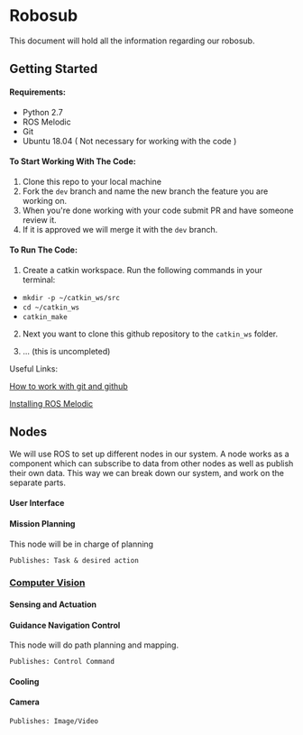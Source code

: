 # Robosub
This document will hold all the information regarding our robosub.

## Getting Started
#### Requirements:
- Python 2.7
- ROS Melodic
- Git
- Ubuntu 18.04 ( Not necessary for working with the code )

#### To Start Working With The Code:

1. Clone this repo to your local machine
2. Fork the `dev` branch and name the new branch the feature you are working on.
3. When you're done working with your code submit PR and have someone review it.
4. If it is approved we will merge it with the `dev` branch.

#### To Run The Code:

1. Create a catkin workspace. Run the following commands in your terminal:
 - `mkdir -p ~/catkin_ws/src`
 - `cd ~/catkin_ws`
 - `catkin_make`

2. Next you want to clone this github repository to the `catkin_ws` folder.

3. ... (this is uncompleted)

Useful Links:

[How to work with git and github](https://product.hubspot.com/blog/git-and-github-tutorial-for-beginners)

[Installing ROS Melodic](http://wiki.ros.org/melodic/Installation/Ubuntu)


## Nodes
We will use ROS to set up different nodes in our system. A node works as a component which can subscribe to data from other nodes as well as publish their own data. This way we can break down our system, and work on the separate parts.

#### User Interface


#### Mission Planning
This node will be in charge of planning

`Publishes: Task & desired action	`

### [Computer Vision](https://github.com/RoboSubCSULA/SeniorDesign21-22/tree/UpdatingStructure/computer_vision)


#### Sensing and Actuation

#### Guidance Navigation Control
This node will do path planning and mapping.

`Publishes: Control Command`

#### Cooling

#### Camera

`Publishes: Image/Video`
